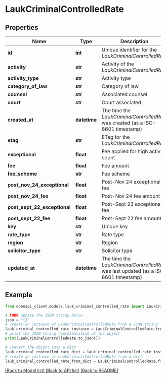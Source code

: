 # LaukCriminalControlledRate


## Properties

Name | Type | Description | Notes
------------ | ------------- | ------------- | -------------
**id** | **int** | Unique identifier for the *LaukCriminalControlledRate* | [optional] 
**activity** | **str** | Activity of the *LaukCriminalControlledRate* | [optional] 
**activity_type** | **str** | Activity type | [optional] 
**category_of_law** | **str** | Category of law | [optional] 
**counsel** | **str** | Associated counsel | [optional] 
**court** | **str** | Court associated | [optional] 
**created_at** | **datetime** | The time the *LaukCriminalControlledRate* was created (as a ISO-8601 timestamp) | [optional] 
**etag** | **str** | ETag for the *LaukCriminalControlledRate* | [optional] 
**exceptional** | **float** | Fee applied for high activity count | [optional] 
**fee** | **float** | Fee amount | [optional] 
**fee_scheme** | **str** | Fee scheme | [optional] 
**post_nov_24_exceptional** | **float** | Post-Nov 24 exceptional fee | [optional] 
**post_nov_24_fee** | **float** | Post-Nov 24 fee amount | [optional] 
**post_sept_22_exceptional** | **float** | Post-Sept 22 exceptional fee | [optional] 
**post_sept_22_fee** | **float** | Post-Sept 22 fee amount | [optional] 
**key** | **str** | Unique key | [optional] 
**rate_type** | **str** | Rate type | [optional] 
**region** | **str** | Region | [optional] 
**solicitor_type** | **str** | Solicitor type | [optional] 
**updated_at** | **datetime** | The time the *LaukCriminalControlledRate* was last updated (as a ISO-8601 timestamp) | [optional] 

## Example

```python
from openapi_client.models.lauk_criminal_controlled_rate import LaukCriminalControlledRate

# TODO update the JSON string below
json = "{}"
# create an instance of LaukCriminalControlledRate from a JSON string
lauk_criminal_controlled_rate_instance = LaukCriminalControlledRate.from_json(json)
# print the JSON string representation of the object
print(LaukCriminalControlledRate.to_json())

# convert the object into a dict
lauk_criminal_controlled_rate_dict = lauk_criminal_controlled_rate_instance.to_dict()
# create an instance of LaukCriminalControlledRate from a dict
lauk_criminal_controlled_rate_from_dict = LaukCriminalControlledRate.from_dict(lauk_criminal_controlled_rate_dict)
```
[[Back to Model list]](../README.md#documentation-for-models) [[Back to API list]](../README.md#documentation-for-api-endpoints) [[Back to README]](../README.md)


